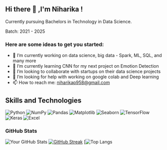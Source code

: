 ## Hi there 👋 ,I'm Niharika !
Currently pursuing Bachelors in Technology in Data Science. 

Batch: 2021 - 2025

### Here are some ideas to get you started:

- 🔭 I’m currently working on data science, big data - Spark, ML, SQL, and many more
- 🌱 I’m currently learning CNN for my next project on Emotion Detection
- 👯 I’m looking to collaborate with startups on their data science projects
- 🤔 I’m looking for help with working on google colab and Deep learning
- 📫 How to reach me: niharikap958@gmail.com

## Skills and Technologies

![Python](https://img.shields.io/badge/Python-3776AB?style=for-the-badge&logo=python&logoColor=white)
![NumPy](https://img.shields.io/badge/NumPy-013243?style=for-the-badge&logo=numpy&logoColor=white)
![Pandas](https://img.shields.io/badge/Pandas-150458?style=for-the-badge&logo=pandas&logoColor=white)
![Matplotlib](https://img.shields.io/badge/Matplotlib-3776AB?style=for-the-badge&logo=matplotlib&logoColor=white)
![Seaborn](https://img.shields.io/badge/Seaborn-3776AB?style=for-the-badge&logo=seaborn&logoColor=white)
![TensorFlow](https://img.shields.io/badge/TensorFlow-FF6F00?style=for-the-badge&logo=tensorflow&logoColor=white)
![Keras](https://img.shields.io/badge/Keras-D00000?style=for-the-badge&logo=keras&logoColor=white)
![Excel](https://img.shields.io/badge/Excel-217346?style=for-the-badge&logo=microsoft-excel&logoColor=white)

### GitHub Stats

![Your GitHub Stats](https://github-readme-stats.vercel.app/api?username=https://github.com/Niharika-002&show_icons=true&theme=radical)
[![GitHub Streak](https://streak-stats.demolab.com/?user=https://github.com/Niharika-002)](https://git.io/streak-stats)
[![Top Langs](https://github-readme-stats.vercel.app/api/top-langs/?username=https://github.com/Niharika-002&layout=compact&theme=radical)
